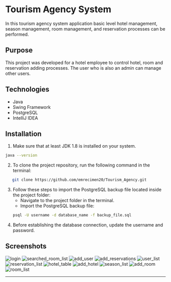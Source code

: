 # Tourism Agency System

In this tourism agency system  application basic level hotel management, season management, room management, and reservation processes can be performed.

## Purpose
This project was developed for a hotel employee to control hotel, room and reservation adding processes. The user who is also an admin can manage other users.

## Technologies
* Java 
* Swing Framework
* PostgreSQL 
* IntelliJ IDEA 

## Installation

1. Make sure that at least JDK 1.8 is installed on your system.
```bash
java --version
```
2. To clone the project repository, run the following command in the terminal:
```bash
   git clone https://github.com/emrecimen20/Tourism_Agency.git
   ```
3. Follow these steps to import the PostgreSQL backup file located inside the project folder:
    *  Navigate to the project folder in the terminal.
    * Import the PostgreSQL backup file:
   ```bash
   psql -U username -d database_name -f backup_file.sql
   ```
4. Before establishing the database connection, update the username and password.

## Screenshots

![login](screenshots/Login.png) ![searched_room_list](screenshots/SearchedRoomList.png)
![add_user](screenshots/addUser.png) ![add_reservations](screenshots/AddReservation.png)
![user_list](screenshots/UserList.png) ![reservation_list](screenshots/ReservationList.png)
![hotel_table](screenshots/HotelsList.png) ![add_hotel](screenshots/addHotel.png)
![season_list](screenshots/SeasonList.png) ![add_room](screenshots/addRoom.png)
![room_list](screenshots/RoomList.png) 




------------------------------------------------------------------------------------------------------
